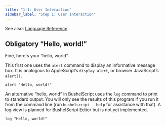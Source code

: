```yaml
---
title: "1-1: User Interaction"
sidebar_label: "Step 1: User Interaction"
---
```


See also: [Language Reference](/docs/ref/user-interaction).

## Obligatory “Hello, world!”

Fine, here's your “hello, world”.

This first one uses the `alert` command to display an informative message box. It is analogous to AppleScript’s `display alert`, or browser JavaScript’s `alert()`.

```
alert "Hello, world!"
```

An alternative “hello, world” in BushelScript uses the `log` command to print to standard output. You will only see the results of this program if you run it from the command line (run `bushelscript --help` for assistance with that). A log view is planned for BushelScript Editor but is not yet implemented.

```
log "Hello, world!"
```
